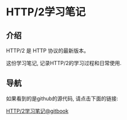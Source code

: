 # HTTP/2学习笔记

## 介绍

HTTP/2 是 HTTP 协议的最新版本。

这份学习笔记, 记录HTTP/2的学习过程和日常使用.

## 导航

如果看到的是github的源代码, 请点击下面的链接:

[HTTP/2学习笔记@gitbook](https://skyao.gitbooks.io/leaning-http2/)




